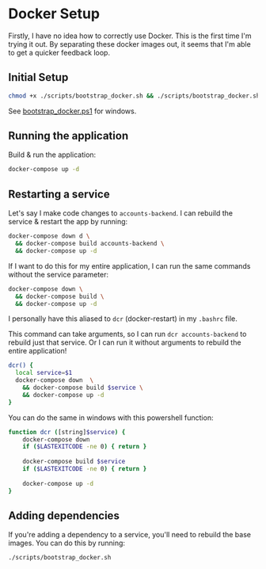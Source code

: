 # Docker Setup

Firstly, I have no idea how to correctly use Docker. This is the first time I'm trying it out. By separating these docker images out, it seems that I'm able to get a quicker feedback loop.

## Initial Setup

```bash 
chmod +x ./scripts/bootstrap_docker.sh && ./scripts/bootstrap_docker.sh 
```

See [bootstrap_docker.ps1](scripts/windows/bootstrap_docker.ps1) for windows.

## Running the application

Build & run the application:
```bash
docker-compose up -d
```

## Restarting a service

Let's say I make code changes to `accounts-backend`. I can rebuild the service & restart the app by running:

```bash
docker-compose down d \
  && docker-compose build accounts-backend \
  && docker-compose up -d
```

If I want to do this for my entire application, I can run the same commands without the service parameter:

```bash 
docker-compose down \
  && docker-compose build \
  && docker-compose up -d
```

I personally have this aliased to `dcr` (docker-restart) in my `.bashrc` file.

This command can take arguments, so I can run `dcr accounts-backend` to rebuild just that service. Or I can run it without arguments to rebuild the entire application!

```bash
dcr() {
  local service=$1
  docker-compose down  \
    && docker-compose build $service \
    && docker-compose up -d                                               
}   
```

You can do the same in windows with this powershell function:

```bash
function dcr ([string]$service) {
    docker-compose down 
    if ($LASTEXITCODE -ne 0) { return }
    
    docker-compose build $service
    if ($LASTEXITCODE -ne 0) { return }
    
    docker-compose up -d
}
```

## Adding dependencies

If you're adding a dependency to a service, you'll need to rebuild the base images. You can do this by running:

```
./scripts/bootstrap_docker.sh
```